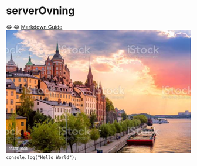 # serverOvning
:joy: :joy:
[Markdown Guide](https://www.markdownguide.org/cheat-sheet/)
![Stockholm](malaren.jpg)
`console.log("Hello World");`
